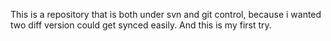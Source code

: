 This is a repository that is both under svn and git control, because i wanted two diff version could get synced easily.
And this is my first try.

